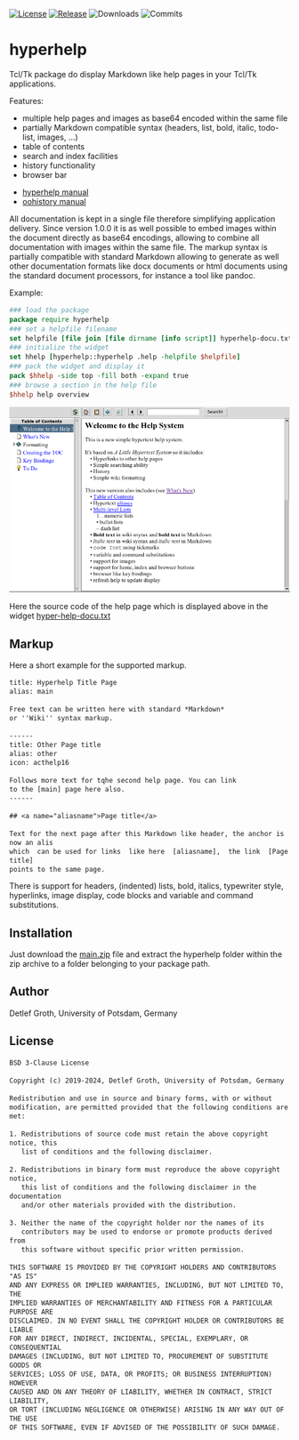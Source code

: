[![License](https://img.shields.io/badge/license-BSD3-lightgray.svg)](https://github.com/mittelmark/hyperhelp/blob/main/LICENSE)
[![Release](https://img.shields.io/github/v/release/mittelmark/hyperhelp.svg?label=current+release)](https://github.com/mittelmark/hyperhelp/releases)
![Downloads](https://img.shields.io/github/downloads/mittelmark/hyperhelp/total)
![Commits](https://img.shields.io/github/commits-since/mittelmark/hyperhelp/latest)

# hyperhelp

Tcl/Tk   package  do  display   Markdown   like  help  pages  in  your  Tcl/Tk
applications.

Features:

- multiple help pages and images as base64 encoded within the same file
-  partially   Markdown   compatible  syntax  (headers,  list,  bold,  italic,
  todo-list, images, ...)
- table of contents
- search and index facilities
- history functionality
- browser bar

* [hyperhelp manual](https://htmlpreview.github.io/?https://raw.githubusercontent.com/mittelmark/hyperhelp/master/hyperhelp/hyperhelp.html)
* [oohistory manual](https://htmlpreview.github.io/?https://raw.githubusercontent.com/mittelmark/hyperhelp/master/oohistory/oohistory.html)

All documentation is kept in a single file therefore  simplifying  application
delivery.  Since  version  1.0.0 it is as well possible to embed images within
the  document   directly  as  base64   encodings,   allowing  to  combine  all
documentation with images within the same file. The markup syntax is partially
compatible  with  standard   Markdown  allowing  to  generate  as  well  other
documentation formats like docx documents or html documents using the standard
document processors, for instance a tool like pandoc.

Example:

```tcl
### load the package
package require hyperhelp
### set a helpfile filename
set helpfile [file join [file dirname [info script]] hyperhelp-docu.txt]
### initialize the widget
set hhelp [hyperhelp::hyperhelp .help -helpfile $helpfile]
### pack the widget and display it
pack $hhelp -side top -fill both -expand true
### browse a section in the help file
$hhelp help overview
```

![](hyperhelp/hyperhelp.png)

Here   the   source   code   of the help page which   is   displayed   above   in  the   widget
[hyper-help-docu.txt](https://raw.githubusercontent.com/mittelmark/hyperhelp/main/hyperhelp/hyperhelp-docu.txt)

## Markup

Here a short example for the supported markup.

```
title: Hyperhelp Title Page
alias: main

Free text can be written here with standard *Markdown* 
or ''Wiki'' syntax markup.

------
title: Other Page title
alias: other
icon: acthelp16

Follows more text for tqhe second help page. You can link
to the [main] page here also.
------

## <a name="aliasname">Page title</a>

Text for the next page after this Markdown like header, the anchor is now an alis 
which  can be used for links  like here  [aliasname],  the link  [Page  title]
points to the same page.
```

There is support for  headers,  (indented)  lists, bold,  italics,  typewriter
style, hyperlinks, image display, code blocks and variable and command substitutions.

## Installation

Just download the [main.zip](https://github.com/mittelmark/hyperhelp/archive/refs/heads/main.zip)
file and  extract  the  hyperhelp  folder  within the zip  archive to a folder
belonging to your package path.

## Author

Detlef Groth, University of Potsdam, Germany

## License 

```
BSD 3-Clause License

Copyright (c) 2019-2024, Detlef Groth, University of Potsdam, Germany

Redistribution and use in source and binary forms, with or without
modification, are permitted provided that the following conditions are met:

1. Redistributions of source code must retain the above copyright notice, this
   list of conditions and the following disclaimer.

2. Redistributions in binary form must reproduce the above copyright notice,
   this list of conditions and the following disclaimer in the documentation
   and/or other materials provided with the distribution.

3. Neither the name of the copyright holder nor the names of its
   contributors may be used to endorse or promote products derived from
   this software without specific prior written permission.

THIS SOFTWARE IS PROVIDED BY THE COPYRIGHT HOLDERS AND CONTRIBUTORS "AS IS"
AND ANY EXPRESS OR IMPLIED WARRANTIES, INCLUDING, BUT NOT LIMITED TO, THE
IMPLIED WARRANTIES OF MERCHANTABILITY AND FITNESS FOR A PARTICULAR PURPOSE ARE
DISCLAIMED. IN NO EVENT SHALL THE COPYRIGHT HOLDER OR CONTRIBUTORS BE LIABLE
FOR ANY DIRECT, INDIRECT, INCIDENTAL, SPECIAL, EXEMPLARY, OR CONSEQUENTIAL
DAMAGES (INCLUDING, BUT NOT LIMITED TO, PROCUREMENT OF SUBSTITUTE GOODS OR
SERVICES; LOSS OF USE, DATA, OR PROFITS; OR BUSINESS INTERRUPTION) HOWEVER
CAUSED AND ON ANY THEORY OF LIABILITY, WHETHER IN CONTRACT, STRICT LIABILITY,
OR TORT (INCLUDING NEGLIGENCE OR OTHERWISE) ARISING IN ANY WAY OUT OF THE USE
OF THIS SOFTWARE, EVEN IF ADVISED OF THE POSSIBILITY OF SUCH DAMAGE.
```


